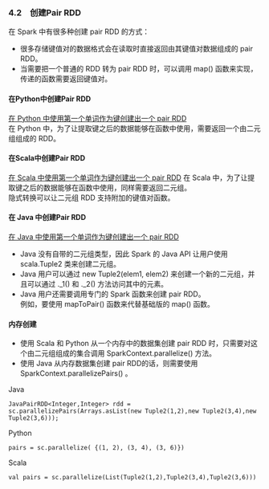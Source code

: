 ### 4.2　创建Pair RDD ###
在 Spark 中有很多种创建 pair RDD 的方式：
-   很多存储键值对的数据格式会在读取时直接返回由其键值对数据组成的 pair RDD。
-   当需要把一个普通的 RDD 转为 pair RDD 时，可以调用 map() 函数来实现，传递的函数需要返回键值对。
#### 在Python中创建Pair RDD ####
[在 Python 中使用第一个单词作为键创建出一个 pair RDD](P2CreatePairRDD.py)  
在 Python 中，为了让提取键之后的数据能够在函数中使用，需要返回一个由二元组组成的 RDD。
#### 在Scala中创建Pair RDD ####
[在 Scala 中使用第一个单词作为键创建出一个 pair RDD](S2CreatePairRDD.scala)
在 Scala 中，为了让提取键之后的数据能够在函数中使用，同样需要返回二元组。  
隐式转换可以让二元组 RDD 支持附加的键值对函数。
#### 在 Java 中创建Pair RDD ####
[在 Java 中使用第一个单词作为键创建出一个 pair RDD](J2CreatePairRDD.java)
-   Java 没有自带的二元组类型，因此 Spark 的 Java API 让用户使用 scala.Tuple2 类来创建二元组。
-   Java 用户可以通过 new Tuple2(elem1, elem2) 来创建一个新的二元组，并且可以通过 ._1() 和 ._2() 方法访问其中的元素。
-   Java 用户还需要调用专门的 Spark 函数来创建 pair RDD。  
例如，要使用 mapToPair() 函数来代替基础版的 map() 函数。
#### 内存创建 ####
-   使用 Scala 和 Python 从一个内存中的数据集创建 pair RDD 时，只需要对这个由二元组组成的集合调用 SparkContext.parallelize() 方法。
-   使用 Java 从内存数据集创建 pair RDD的话，则需要使用 SparkContext.parallelizePairs() 。  

Java
``` 
JavaPairRDD<Integer,Integer> rdd = sc.parallelizePairs(Arrays.asList(new Tuple2(1,2),new Tuple2(3,4),new Tuple2(3,6)));
```
Python
``` 
pairs = sc.parallelize( {(1, 2), (3, 4), (3, 6)})
```
Scala
``` 
val pairs = sc.parallelize(List(Tuple2(1,2),Tuple2(3,4),Tuple2(3,6)))
```